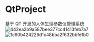 # QtProject
基于 QT 开发的人体生理参数仪管理系统
![442ea2b9a587bee377cc41413feb7a7](https://github.com/user-attachments/assets/e474db15-9229-42ab-9e89-f44dac4c64ff)
![1c90b424226d1c48bba2f632bbfe1b0](https://github.com/user-attachments/assets/8155e7db-05a5-4db2-815e-ab9f9b6c5227)
